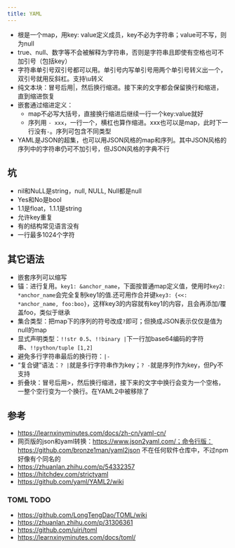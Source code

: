 ```yaml
---
title: YAML
---
```


* 根是一个map，用key: value定义成员，key不必为字符串；value可不写，则为null
* true、null、数字等不会被解释为字符串，否则是字符串且即使有空格也可不加引号（包括key）
* 字符串单引号双引号都可以用。单引号内写单引号用两个单引号转义出一个，双引号就用反斜杠。支持\u转义
* 纯文本块：冒号后用|，然后换行缩进。接下来的文字都会保留换行和缩进，直到缩进恢复
* 嵌套通过缩进定义：
  * map不必写大括号，直接换行缩进后继续一行一个key:value就好
  * 序列用 `- xxx`，一行一个，横杠也算作缩进。xxx也可以是map，此时下一行没有`-`。序列可包含不同类型
* YAML是JSON的超集，也可以用JSON风格的map和序列。其中JSON风格的序列中的字符串仍可不加引号，但JSON风格的字典不行

## 坑

* nil和NuLL是string，null, NULL, Null都是null
* Yes和No是bool
* 1.1是float，1.1.1是string
* 允许key重复
* 有的结构常见语言没有
* 一行最多1024个字符

## 其它语法

* 嵌套序列可以缩写
* 锚：进行复用。`key1: &anchor_name`，下面按普通map定义值，使用时`key2: *anchor_name`会完全复制key1的值.还可用作合并键`key3: {<<: *anchor_name, foo:boo}`，这样key3的内容就有key1的内容，且会再添加/覆盖foo，类似于继承
* 集合类型：把map下的序列的符号改成`?`即可；但换成JSON表示仅仅是值为null的map
* 显式声明类型：`!!str 0.5`、`!!binary |`下一行加base64编码的字符串、`!!python/tuple [1,2]`
* 避免多行字符串最后的换行符：`|-`
* “复合键”语法：`? |`就是多行字符串作为key；`? -`就是序列作为key，但Py不支持
* 折叠块：冒号后用>，然后换行缩进，接下来的文字中换行会变为一个空格，一整个空行变为一个换行。在YAML2中被移除了

## 参考

* https://learnxinyminutes.com/docs/zh-cn/yaml-cn/
* 网页版的json和yaml转换：https://www.json2yaml.com/；命令行版：https://github.com/bronze1man/yaml2json 不在任何软件仓库中，不过npm好像有个同名的
* https://zhuanlan.zhihu.com/p/54332357
* https://hitchdev.com/strictyaml
* https://github.com/yaml/YAML2/wiki

### TOML TODO

* https://github.com/LongTengDao/TOML/wiki
* https://zhuanlan.zhihu.com/p/31306361
* https://github.com/uiri/toml
* https://learnxinyminutes.com/docs/toml/
